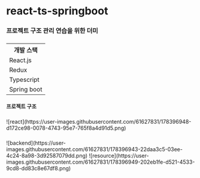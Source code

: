 # react-ts-springboot

<h3>프로젝트 구조 관리 연습을 위한 더미 <h3/>
<table>
  <th>개발 스택</th>
  <tr>
    <td>React.js</td>
  </tr>
  <tr>
    <td>Redux</td>
  </tr>
  <tr>
    <td>Typescript</td>
  </tr>
  <tr>
    <td>Spring boot</td>
  </tr>
  
</table>

<h4>프로젝트 구조</h4>
<h5></h5>
![react](https://user-images.githubusercontent.com/61627831/178396948-d172ce98-0078-4743-95e7-765f8a4d91d5.png)

<h5></h5>
![backend](https://user-images.githubusercontent.com/61627831/178396943-22daa3c5-03ee-4c24-8a98-3d92587079dd.png)
![resource](https://user-images.githubusercontent.com/61627831/178396949-202eb1fe-d521-4533-9cd8-dd83c8e67df8.png)

